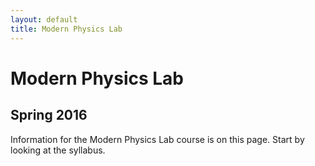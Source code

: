 ```yaml
---
layout: default
title: Modern Physics Lab
---
```

# Modern Physics Lab
## Spring 2016
Information for the Modern Physics Lab course is on this page. Start by looking at the syllabus.
